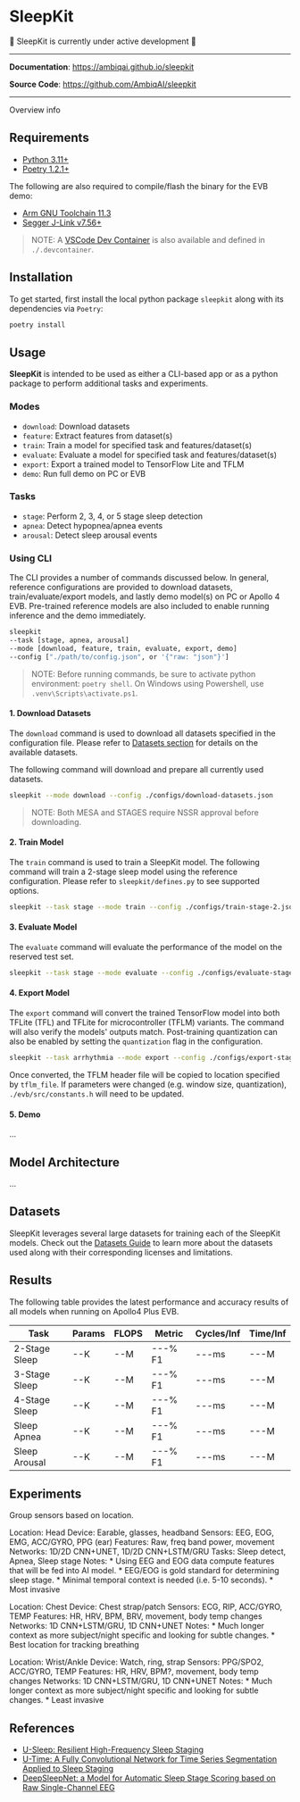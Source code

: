 # SleepKit

🚧 SleepKit is currently under active development 🚧

---

**Documentation**: <a href="https://ambiqai.github.io/sleepkit" target="_blank">https://ambiqai.github.io/sleepkit</a>

**Source Code**: <a href="https://github.com/AmbiqAI/sleepkit" target="_blank">https://github.com/AmbiqAI/sleepkit</a>

---

Overview info

## Requirements

* [Python 3.11+](https://www.python.org)
* [Poetry 1.2.1+](https://python-poetry.org/docs/#installation)

The following are also required to compile/flash the binary for the EVB demo:

* [Arm GNU Toolchain 11.3](https://developer.arm.com/downloads/-/arm-gnu-toolchain-downloads)
* [Segger J-Link v7.56+](https://www.segger.com/downloads/jlink/)

> NOTE: A [VSCode Dev Container](https://code.visualstudio.com/docs/devcontainers/containers) is also available and defined in `./.devcontainer`.


## Installation

To get started, first install the local python package `sleepkit` along with its dependencies via `Poetry`:

```bash
poetry install
```

## Usage

__SleepKit__ is intended to be used as either a CLI-based app or as a python package to perform additional tasks and experiments.

### Modes

* `download`: Download datasets
* `feature`: Extract features from dataset(s)
* `train`: Train a model for specified task and features/dataset(s)
* `evaluate`: Evaluate a model for specified task and features/dataset(s)
* `export`: Export a trained model to TensorFlow Lite and TFLM
* `demo`: Run full demo on PC or EVB

### Tasks

* `stage`: Perform 2, 3, 4, or 5 stage sleep detection
* `apnea`: Detect hypopnea/apnea events
* `arousal`: Detect sleep arousal events


### Using CLI

The CLI provides a number of commands discussed below. In general, reference configurations are provided to download datasets, train/evaluate/export models, and lastly demo model(s) on PC or Apollo 4 EVB. Pre-trained reference models are also included to enable running inference and the demo immediately.

```bash
sleepkit
--task [stage, apnea, arousal]
--mode [download, feature, train, evaluate, export, demo]
--config ["./path/to/config.json", or '{"raw: "json"}']

```

> NOTE: Before running commands, be sure to activate python environment: `poetry shell`. On Windows using Powershell, use `.venv\Scripts\activate.ps1`.

#### __1. Download Datasets__

The `download` command is used to download all datasets specified in the configuration file. Please refer to [Datasets section](#datasets) for details on the available datasets.

The following command will download and prepare all currently used datasets.

```bash
sleepkit --mode download --config ./configs/download-datasets.json
```

> NOTE: Both MESA and STAGES require NSSR approval before downloading.

#### __2. Train Model__

The `train` command is used to train a SleepKit model. The following command will train a 2-stage sleep model using the reference configuration. Please refer to `sleepkit/defines.py` to see supported options.

```bash
sleepkit --task stage --mode train --config ./configs/train-stage-2.json
```

#### __3. Evaluate Model__

The `evaluate` command will evaluate the performance of the model on the reserved test set.

```bash
sleepkit --task stage --mode evaluate --config ./configs/evaluate-stage-2.json
```

#### __4. Export Model__

The `export` command will convert the trained TensorFlow model into both TFLite (TFL) and TFLite for microcontroller (TFLM) variants. The command will also verify the models' outputs match. Post-training quantization can also be enabled by setting the `quantization` flag in the configuration.

```bash
sleepkit --task arrhythmia --mode export --config ./configs/export-stage-2.json
```

Once converted, the TFLM header file will be copied to location specified by `tflm_file`. If parameters were changed (e.g. window size, quantization), `./evb/src/constants.h` will need to be updated.

#### __5. Demo__

...

## Model Architecture

...

## Datasets

SleepKit leverages several large datasets for training each of the SleepKit models. Check out the [Datasets Guide](./datasets.md) to learn more about the datasets used along with their corresponding licenses and limitations.

## Results

The following table provides the latest performance and accuracy results of all models when running on Apollo4 Plus EVB.

| Task           | Params   | FLOPS   | Metric     | Cycles/Inf | Time/Inf   |
| -------------- | -------- | ------- | ---------- | ---------- | ---------- |
| 2-Stage Sleep  | --K      | --M     | ---% F1   | ---ms       | ---M       |
| 3-Stage Sleep  | --K      | --M     | ---% F1   | ---ms       | ---M       |
| 4-Stage Sleep  | --K      | --M     | ---% F1   | ---ms       | ---M       |
| Sleep Apnea    | --K      | --M     | ---% F1   | ---ms       | ---M       |
| Sleep Arousal  | --K      | --M     | ---% F1   | ---ms       | ---M       |



## Experiments

Group sensors based on location.

Location: Head
Device: Earable, glasses, headband
Sensors: EEG, EOG, EMG, ACC/GYRO, PPG (ear)
Features: Raw, freq band power, movement
Networks: 1D/2D CNN+UNET, 1D/2D CNN+LSTM/GRU
Tasks: Sleep detect, Apnea, Sleep stage
Notes:
    * Using EEG and EOG data compute features that will be fed into AI model.
    * EEG/EOG is gold standard for determining sleep stage.
    * Minimal temporal context is needed (i.e. 5-10 seconds).
    * Most invasive

Location: Chest
Device: Chest strap/patch
Sensors: ECG, RIP, ACC/GYRO, TEMP
Features: HR, HRV, BPM, BRV, movement, body temp changes
Networks: 1D CNN+LSTM/GRU, 1D CNN+UNET
Notes:
    * Much longer context as more subject/night specific and looking for subtle changes.
    * Best location for tracking breathing

Location: Wrist/Ankle
Device: Watch, ring, strap
Sensors: PPG/SPO2, ACC/GYRO, TEMP
Features: HR, HRV, BPM?, movement, body temp changes
Networks: 1D CNN+LSTM/GRU, 1D CNN+UNET
Notes:
    * Much longer context as more subject/night specific and looking for subtle changes.
    * Least invasive

## References

* [U-Sleep: Resilient High-Frequency Sleep Staging](https://www.nature.com/articles/s41746-021-00440-5)
* [U-Time: A Fully Convolutional Network for Time Series Segmentation Applied to Sleep Staging](https://arxiv.org/pdf/1910.11162.pdf)
* [DeepSleepNet: a Model for Automatic Sleep Stage Scoring based on Raw Single-Channel EEG](https://arxiv.org/pdf/1703.04046.pdf)
